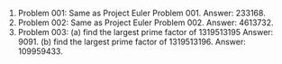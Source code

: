 1. Problem 001: Same as Project Euler Problem 001. Answer: 233168.
2. Problem 002: Same as Project Euler Problem 002. Answer: 4613732.
3. Problem 003: (a) find the largest prime factor of 1319513195  Answer: 9091.
                (b) find the largest prime factor of 1319513196. Answer: 109959433.
